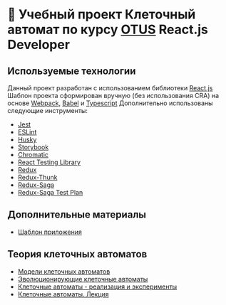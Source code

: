 # 🚀 Учебный проект Клеточный автомат по курсу [OTUS](https://otus.ru/) React.js Developer

## Используемые технологии
Данный проект разработан с использованием библиотеки [React.js](https://ru.reactjs.org/)
Шаблон проекта сформирован вручную (без использования CRA) на основе [Webpack](https://webpack.js.org/), [Babel](https://babeljs.io/) и [Typescript](https://www.typescriptlang.org/)
Дополнительно использованы следующие инструменты:
- [Jest](https://jestjs.io/ru/)
- [ESLint](https://eslint.org/)
- [Husky](https://www.npmjs.com/package/husky)
- [Storybook](https://storybook.js.org/)
- [Chromatic](https://www.chromatic.com/build?appId=61f161ff785dc7003a268cf4&number=2)
- [React Testing Library](https://testing-library.com/docs/react-testing-library/intro/)
- [Redux](https://react-redux.js.org/)
- [Redux-Thunk](https://redux.js.org/usage/writing-logic-thunks)
- [Redux-Saga](https://redux-saga.js.org/)
- [Redux-Saga Test Plan](https://github.com/jfairbank/redux-saga-test-plan)

## Дополнительные материалы
- [Шаблон приложения](https://codepen.io/freeCodeCamp/pen/reGdqx)

## Теория клеточных автоматов
- [Модели клеточных автоматов](http://crm-en.ics.org.ru/uploads/crmissues/kim_2010_2_3/crm10304.pdf)
- [Эволюционирующие клеточные автоматы](https://habr.com/ru/post/455958/)
- [Клеточные автоматы - реализация и эксперименты](https://www.osp.ru/pcworld/2003/08/166226)
- [Клеточные автоматы. Лекция](http://hpc-education.ru/files/lectures/2011/ershov/ershov_2011_lectures02.pdf)
